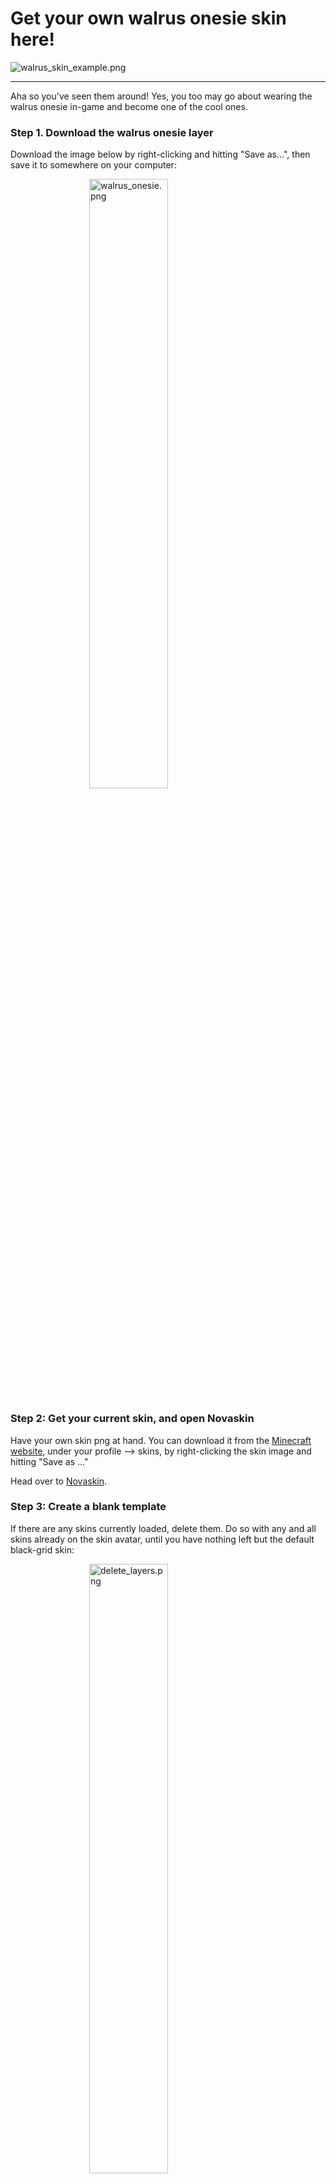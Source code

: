 # **Get your own walrus onesie skin here!**

<img src="https://drive.google.com/uc?export=view&id=12gKYa4MkQqo-MJ1pVpzT3OOkqbF-JUrf" alt="walrus_skin_example.png" style="max-width: 100%">

-------------------

Aha so you've seen them around! Yes, you too may go about wearing the walrus onesie in-game and become one of the cool ones.

### **Step 1. Download the walrus onesie layer**

Download the image below by right-clicking and hitting "Save as...", then save it to somewhere on your computer:

<img src="https://drive.google.com/uc?export=view&id=1rKMJKvHzXrW7nV9Mb4dLaZMlIUW5aMUf" alt="walrus_onesie.png" style="display: block; margin-left: auto; margin-right: auto; width: 50%;">

### **Step 2: Get your current skin, and open Novaskin**

Have your own skin png at hand. You can download it from the [Minecraft website](https://minecraft.net), under your profile --> skins, by right-clicking the skin image and hitting "Save as ..."

Head over to [Novaskin](https://minecraft.novaskin.me/).

### **Step 3: Create a blank template**

If there are any skins currently loaded, delete them. Do so with any and all skins already on the skin avatar, until you have nothing left but the default black-grid skin:

<img src="https://drive.google.com/uc?export=view&id=1BQFwooBKja_HB28hs1AdPnHwWXN2fQu_" alt="delete_layers.png" style="display: block; margin-left: auto; margin-right: auto; width: 50%;">

### **Step 4: Upload your skin**

To upload your skin, click the "Open" button on the top-left corner of the screen, and find your skin PNG which you've downloaded from the Minecraft website. You can also drag-and-drop your Minecraft skin PNG directly onto the Novaskin template to upload it.

<img src="https://drive.google.com/uc?export=view&id=120807G1ayMFhhqhWQ97A_GdOFk3TN1dE" alt="upload_my_skin.png" style="display: block; margin-left: auto; margin-right: auto; width: 50%;">

### **Step 5: Upload the Walrus skin over yours**

Same idea, click "Open" to upload the walrus_onesie.png that you've downloaded from above, or drag-and-drop it directly.

<img src="https://drive.google.com/uc?export=view&id=1QfHSxPrkbL6QP5NNOD6JCRrUdgAdKeaD" alt="walrus_and_me.png" style="display: block; margin-left: auto; margin-right: auto; width: 50%;">

Make sure the walrus_onesie.png shows up as being below your skin, under the top-right "layers" corner of the Novaskin screen. This way, the walrus onesie will show up as being layered over your skin.

### **Step 6: Download your new skin and apply!**

Click the "Save" button on the top right of the screen, download your new skin PNG file by right-clicking -> "Save file as...", and then upload it onto your Minecraft profile, on the Minecraft website.

You can also directly click the "Apply" button on the top right, which will lead you to your Minecraft profile: click the green "Upload" button.

You're all set! Flaunt your onesie to your friends and tell them that all the cool kids have tusks and flippers.
